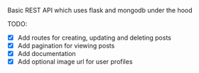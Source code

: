 Basic REST API which uses flask and mongodb under the hood

TODO:
- [X] Add routes for creating, updating and deleting posts
- [X] Add pagination for viewing posts
- [X] Add documentation
- [X] Add optional image url for user profiles
